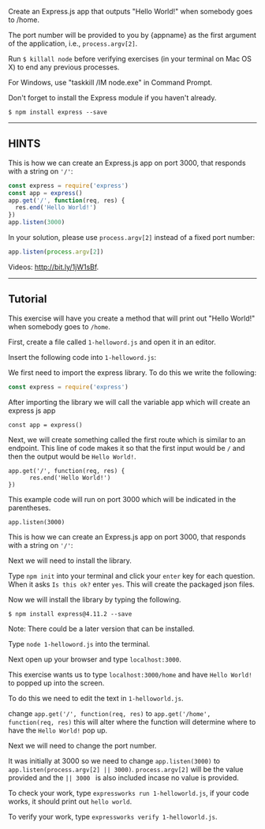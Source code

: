 Create an Express.js app that outputs "Hello World!" when somebody goes to /home.

The port number will be provided to you by {appname} as the first argument of
the application, i.e., `process.argv[2]`.

Run `$ killall node`  before verifying exercises (in your terminal on Mac OS X) to end any previous processes.

For Windows, use "taskkill /IM node.exe" in Command Prompt.

Don't forget to install the Express module if you haven't already.

```
$ npm install express --save
```

-----------------------------

## HINTS

This is how we can create an Express.js app on port 3000, that responds with
a string on `'/'`:

```js
const express = require('express')
const app = express()
app.get('/', function(req, res) {
  res.end('Hello World!')
})
app.listen(3000)
```

In your solution, please use `process.argv[2]` instead of a fixed port number:

```js
app.listen(process.argv[2])
```

Videos: http://bit.ly/1jW1sBf.

-----------------------------

## Tutorial

This exercise will have you create a method that will print out "Hello World!" when somebody goes to `/home`.

First, create a file called ```1-helloword.js``` and open it in an editor.

Insert the following code into ```1-helloword.js```:

We first need to import the express library. To do this we write the following:

```js
const express = require('express') 
```
After importing the library we will call the variable app which will create an express js app

```
const app = express()
```

Next, we will create something called the first route which is similar to an endpoint. This line of code makes it so that the first input would be `/` and then the output would be `Hello World!`.


```
app.get('/', function(req, res) {
      res.end('Hello World!')
})
```

This example code will run on port 3000 which will be indicated in the parentheses.

 ```
app.listen(3000)
```

This is how we can create an Express.js app on port 3000, that responds with
a string on `'/'`:

Next we will need to install the library.

Type ``npm init`` into your terminal and click your `enter` key for each question.
When it asks ``Is this ok?`` enter `yes`.
This will create the packaged json files.

Now we will install the library by typing the following.

```
$ npm install express@4.11.2 --save
```

Note: There could be a later version that can be installed.

Type ``node 1-helloword.js`` into the terminal.

Next open up your browser and type ``localhost:3000``.

This exercise wants us to type ``localhost:3000/home`` and have ``Hello World!`` to popped up into the screen.

To do this we need to edit the text in ``1-helloworld.js``.

change ``app.get('/', function(req, res)`` to ``app.get('/home', function(req, res)``
this will alter where the function will determine where to have the `Hello World!` pop up.

Next we will need to change the port number.

It was initially at 3000 so we need to change ``app.listen(3000)`` to ``app.listen(process.argv[2] || 3000)``. 
``process.argv[2]`` will be the value provided and the ``|| 3000 `` is also included incase no value is provided.

To check your work, type `expressworks run 1-helloworld.js`, if your code works, it should print out `hello world`.

To verify your work, type `expressworks verify 1-helloworld.js`.
